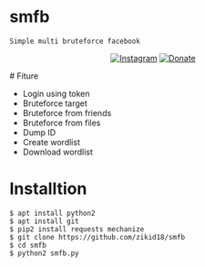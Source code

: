 # smfb
```
Simple multi bruteforce facebook
```
<p align="center">
<a href="https://instagram.com/zikid18">
<img title="Instagram" src="https://img.shields.io/instagram/Zikid18?color=blue&style=flat-square"></a>
<a href="https://saweria.co/zikid">
<img title="Donate" src="https://img.shields.io/donate?color=yellow&style=flat-square"></a>
</p>
# Fiture

+ Login using token
+ Bruteforce target
+ Bruteforce from friends
+ Bruteforce from files
+ Dump ID
+ Create wordlist
+ Download wordlist

# Installtion
```
$ apt install python2
$ apt install git
$ pip2 install requests mechanize
$ git clone https://github.com/zikid18/smfb
$ cd smfb
$ python2 smfb.py
```
